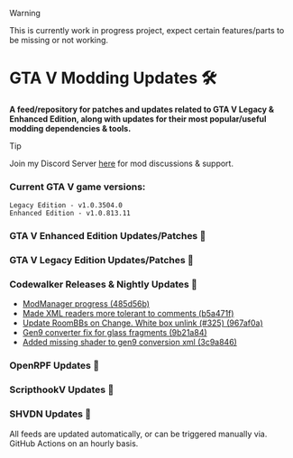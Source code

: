 > [!WARNING] 
> This is currently work in progress project, expect certain features/parts to be missing or not working.

# GTA V Modding Updates :hammer_and_wrench:

**A feed/repository for patches and updates related to GTA V Legacy & Enhanced Edition, along with updates for their most popular/useful modding dependencies & tools.**

> [!TIP]
> Join my Discord Server [here](https://discord.gg/ywwvZ66QbX) for mod discussions & support.

### Current GTA V game versions:
    Legacy Edition - v1.0.3504.0
    Enhanced Edition - v1.0.813.11

### GTA V Enhanced Edition Updates/Patches :loudspeaker:

<!-- RSS-ENHANCED-START -->

<!-- RSS-ENHANCED-END -->

### GTA V Legacy Edition Updates/Patches :loudspeaker:

<!-- RSS-LEGACY-START -->

<!-- RSS-LEGACY-END -->

### Codewalker Releases & Nightly Updates :loudspeaker:

<!-- RSS-CODEWALKER-START -->
- [ModManager progress (485d56b)](https://github.com/dexyfex/CodeWalker/commit/485d56bec00262ed7fa472261cce7bbc6202b96e)
- [Made XML readers more tolerant to comments (b5a471f)](https://github.com/dexyfex/CodeWalker/commit/b5a471fee8d3956ea1158135c5504f0313ce8c02)
- [Update RoomBBs on Change. White box unlink (#325) (967af0a)](https://github.com/dexyfex/CodeWalker/commit/967af0a0c0792cd9fa998694b5c75f2080dafb3f)
- [Gen9 converter fix for glass fragments (9b21a84)](https://github.com/dexyfex/CodeWalker/commit/9b21a84f5684ea7336984a1b4441cc509a5624d8)
- [Added missing shader to gen9 conversion xml (3c9a846)](https://github.com/dexyfex/CodeWalker/commit/3c9a846a49071e5ba4feac306d21ef318d38a66c)
<!-- RSS-CODEWALKER-END -->

### OpenRPF Updates :loudspeaker:

<!-- RSS-OPENRPF-START -->

<!-- RSS-OPENRPF-END -->

### ScripthookV Updates :loudspeaker:

<!-- RSS-SCRIPTHOOKV-START -->

<!-- RSS-SCRIPTHOOKV-END -->

### SHVDN Updates :loudspeaker:

<!-- RSS-SHVDN-START -->

<!-- RSS-SHVDN-END -->

All feeds are updated automatically, or can be triggered manually via. GitHub Actions on an hourly basis.


